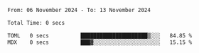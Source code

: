 <!--START_SECTION:waka-->

```txt
From: 06 November 2024 - To: 13 November 2024

Total Time: 0 secs

TOML   0 secs          █████████████████████▒░░░   84.85 %
MDX    0 secs          ███▓░░░░░░░░░░░░░░░░░░░░░   15.15 %
```

<!--END_SECTION:waka-->
